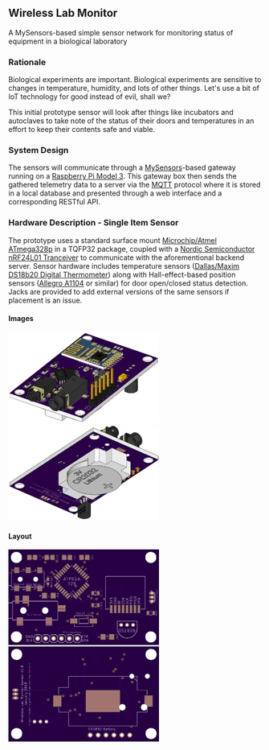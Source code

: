 ## Wireless Lab Monitor ##
A MySensors-based simple sensor network for monitoring status of equipment in a biological laboratory

### Rationale ###
Biological experiments are important. Biological experiments are sensitive to changes in temperature, humidity, and lots of other things. Let's use a bit of IoT technology for good instead of evil, shall we?

This initial prototype sensor will look after things like incubators and autoclaves to take note of the status of their doors and temperatures in an effort to keep their contents safe and viable.

### System Design ###
The sensors will communicate through a [MySensors](https://www.mysensors.org)-based gateway running on a [Raspberry Pi Model 3](https://www.raspberrypi.org/products/raspberry-pi-3-model-b/). This gateway box then sends the gathered telemetry data to a server via the [MQTT](http://mqtt.org) protocol where it is stored in a local database and presented through a web interface and a corresponding RESTful API.

### Hardware Description - Single Item Sensor ###
The prototype uses a standard surface mount [Microchip/Atmel ATmega328p](https://www.microchip.com/wwwproducts/en/ATMEGA328) in a TQFP32 package, coupled with a [Nordic Semiconductor nRF24L01 Tranceiver](https://www.nordicsemi.com/eng/Products/2.4GHz-RF/nRF24L01P) to communicate with the aforementional backend server. Sensor hardware includes temperature sensors ([Dallas/Maxim DS18b20 Digital Thermometer](https://www.maximintegrated.com/en/products/analog/sensors-and-sensor-interface/DS18B20.html)) along with Hall-effect-based position sensors ([Allegro A1104](https://www.allegromicro.com/en/Products/Magnetic-Digital-Position-Sensor-ICs/Hall-Effect-Unipolar-Switches/A1101-2-3-4-6.aspx) or similar) for door open/closed status detection. Jacks are provided to add external versions of the same sensors if placement is an issue.

#### Images ####
<img src="docs/images/lab_sensor_board_v2.0/wireless_lab_monitor_front_tq_view.png" width="300" alt="Populated Board Top View" /><img src="docs/images/lab_sensor_board_v2.0/wireless_lab_monitor_bottom_tq_view.png" width="300" alt="Populated Board Bottom View" />

#### Layout ####
<img src="docs/images/lab_sensor_board_v1.0/as_built_2018-01-31/wireless_lab_sensor_front-2018-01-17.png" alt="Single Sensor Board Front" width="300">   <img src="docs/images/lab_sensor_board_v1.0/as_built_2018-01-31/wireless_lab_sensor_back-2018-01-17.png" alt="Single Sensor Board Back" width="300">
